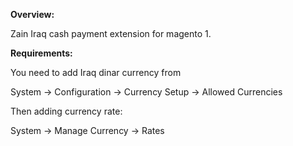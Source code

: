 **Overview:**

Zain Iraq cash payment extension for magento 1.

**Requirements:**

You need to add Iraq dinar currency from

System -> Configuration -> Currency Setup -> Allowed Currencies

Then adding currency rate:

System -> Manage Currency -> Rates
